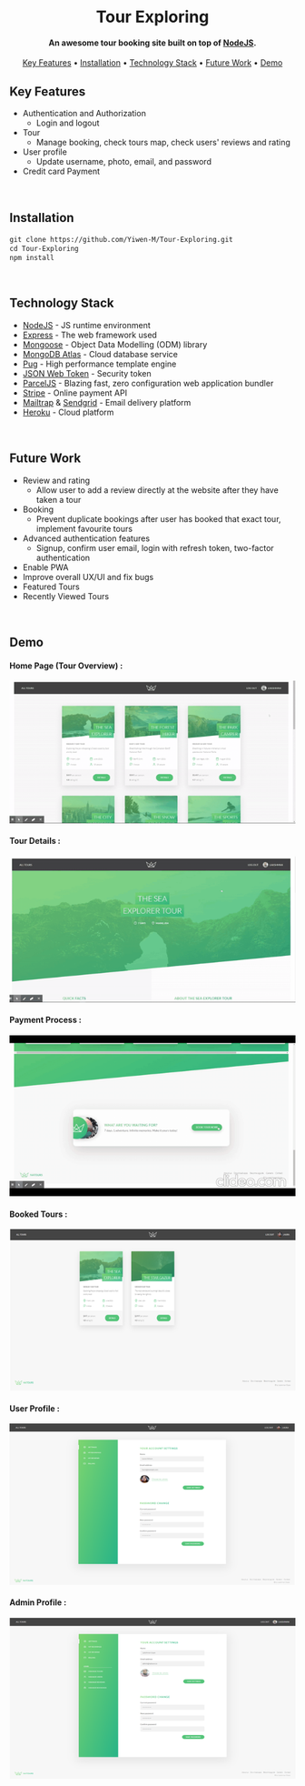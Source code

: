 <h1 align="center">
  <br>
  Tour Exploring
  <br>
</h1>

<h4 align="center">An awesome tour booking site built on top of <a href="https://nodejs.org/en/" target="_blank">NodeJS</a>.</h4>

<p align="center">
  <a href="#key-features">Key Features</a> •
    <a href="#installation">Installation</a> • 
  <a href="#build-with">Technology Stack</a> •
  <a href="#to-do">Future Work</a> •
   <a href="#demo">Demo</a>
</p>

## Key Features

* Authentication and Authorization
  - Login and logout
* Tour
  - Manage booking, check tours map, check users' reviews and rating
* User profile
  - Update username, photo, email, and password
* Credit card Payment
<br>
  
## Installation
```
git clone https://github.com/Yiwen-M/Tour-Exploring.git
cd Tour-Exploring
npm install
```
<br>
  
## Technology Stack

* [NodeJS](https://nodejs.org/en/) - JS runtime environment
* [Express](http://expressjs.com/) - The web framework used
* [Mongoose](https://mongoosejs.com/) - Object Data Modelling (ODM) library
* [MongoDB Atlas](https://www.mongodb.com/cloud/atlas) - Cloud database service
* [Pug](https://pugjs.org/api/getting-started.html) - High performance template engine
* [JSON Web Token](https://jwt.io/) - Security token
* [ParcelJS](https://parceljs.org/) - Blazing fast, zero configuration web application bundler
* [Stripe](https://stripe.com/) - Online payment API
* [Mailtrap](https://mailtrap.io/) & [Sendgrid](https://sendgrid.com/) - Email delivery platform
* [Heroku](https://www.heroku.com/) - Cloud platform
<br>

## Future Work

* Review and rating
  - Allow user to add a review directly at the website after they have taken a tour
* Booking
  - Prevent duplicate bookings after user has booked that exact tour, implement favourite tours
* Advanced authentication features
  - Signup, confirm user email, login with refresh token, two-factor authentication
* Enable PWA
* Improve overall UX/UI and fix bugs
* Featured Tours
* Recently Viewed Tours
<br>

## Demo

#### Home Page (Tour Overview) :
<img src="https://github.com/Yiwen-M/Tour-Exploring/blob/main/public/img/DemoImg/Tour%20Overview.gif">

#### Tour Details :
<img src="https://github.com/Yiwen-M/Tour-Exploring/blob/main/public/img/DemoImg/Tour%20Detail.gif">

#### Payment Process :
<img src="https://github.com/Yiwen-M/Tour-Exploring/blob/main/public/img/DemoImg/Payment.gif">

#### Booked Tours :
<img src="https://github.com/Yiwen-M/Tour-Exploring/blob/main/public/img/DemoImg/Booked%20Tours.png">

#### User Profile :
<img src="https://github.com/Yiwen-M/Tour-Exploring/blob/main/public/img/DemoImg/User%20Profile.png">

#### Admin Profile :
<img src="https://github.com/Yiwen-M/Tour-Exploring/blob/main/public/img/DemoImg/Admin%20Profile.png">
